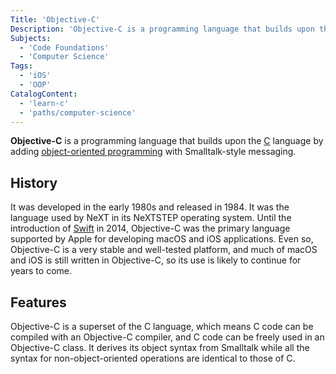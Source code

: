 ```yaml
---
Title: 'Objective-C'
Description: 'Objective-C is a programming language that builds upon the C language by adding object-oriented programming with Smalltalk-style messaging.'
Subjects:
  - 'Code Foundations'
  - 'Computer Science'
Tags:
  - 'iOS'
  - 'OOP'
CatalogContent:
  - 'learn-c'
  - 'paths/computer-science'
---
```


**Objective-C** is a programming language that builds upon the [C](https://www.codecademy.com/resources/docs/c) language by adding [object-oriented programming](https://www.codecademy.com/resources/docs/general/programming-paradigms/object-oriented-programming) with Smalltalk-style messaging.

## History

It was developed in the early 1980s and released in 1984. It was the language used by NeXT in its NeXTSTEP operating system. Until the introduction of [Swift](https://www.codecademy.com/resources/docs/swift) in 2014, Objective-C was the primary language supported by Apple for developing macOS and iOS applications. Even so, Objective-C is a very stable and well-tested platform, and much of macOS and iOS is still written in Objective-C, so its use is likely to continue for years to come.

## Features

Objective-C is a superset of the C language, which means C code can be compiled with an Objective-C compiler, and C code can be freely used in an Objective-C class. It derives its object syntax from Smalltalk while all the syntax for non-object-oriented operations are identical to those of C.
